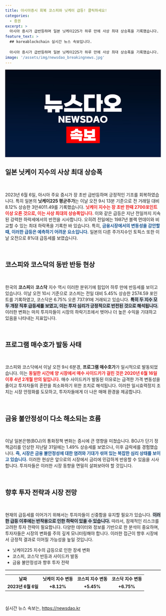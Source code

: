 ```yaml
---
title: 아시아증시 회복 코스피와 닛케이 급등! 클릭하세요!
categories:
  - 증권
excerpt: >
  아시아 증시가 급반등하며 일본 닛케이225가 하루 만에 사상 최대 상승폭을 기록했습니다. 한국 코스피와 코스닥도 동반 상승하며 4년 2개월 만에 매수 사이드카가 발효되었습니다. 상승세의 배경과 시장 전망을 알아보세요!
feature_text: >
  ## koreablockchain 실시간 뉴스 속보입니다.

  아시아 증시가 급반등하며 일본 닛케이225가 하루 만에 사상 최대 상승폭을 기록했습니다. 한국 코스피와 코스닥도 동반 상승하며 4년 2개월 만에 매수 사이드카가 발효되었습니다. 상승세의 배경과 시장 전망을 알아보세요!
image: '/assets/img/newsdao_breakingnews.jpg'
---
```


<p><img src="/assets/img/newsdao_breakingnews.jpg" alt="koreablockchain 속보" /></p>

<h2 data-ke-size="size26">일본 닛케이 지수의 사상 최대 상승폭</h2>

<p data-ke-size="size16">&nbsp;</p> 

<p data-ke-size="size16">2023년 6월 6일, 아시아 주요 증시가 장 초반 급반등하며 긍정적인 기조를 회복하였습니다. 특히 일본의 <b>닛케이225 평균주가</b>는 이날 오전 9시 13분 기준으로 전 거래일 대비 8.12% 상승한 3만4011.49를 기록했습니다. <b><span style="color: #ee2323;">닛케이 지수는 장 초반 한때 2700포인트 이상 오른 것으로, 이는 사상 최대의 상승폭입니다.</span></b> 이와 같은 급등은 지난 전일까지 지속된 강력한 하락세에서의 반전을 시사합니다. 오히려 전일에는 1987년 블랙 먼데이와 비교할 수 있는 최대 하락폭을 기록한 바 있습니다. 특히, <b><span style="color: #1a5490;">금융시장에서의 변동성을 감안할 때, 이러한 급등은 예측하기 어려운 요소입니다.</span></b> 일본의 다른 주가지수인 토픽스 또한 이날 오전으로 8%대 급등세를 보였습니다.</p>

<p data-ke-size="size16">&nbsp;</p> 

<h2 data-ke-size="size26">코스피와 코스닥의 동반 반등 현상</h2>

<p data-ke-size="size16">&nbsp;</p> 

<p data-ke-size="size16">한국의 <b>코스피</b>와 <b>코스닥</b> 지수 역시 이러한 분위기에 힘입어 하루 만에 반등세를 보이고 있습니다. 이날 오전 10시 기준으로 코스피는 전일 대비 5.45% 상승한 2574.59 포인트를 기록하였고, 코스닥은 6.75% 오른 737.91에 거래되고 있습니다. <b><span style="background-color: #21538527;">특히 두 지수 모두 개장 직후 급등세를 보였고, 이는 투자 심리가 긍정적으로 반전된 것으로 해석됩니다.</span></b> 이러한 변화는 마치 투자자들이 시장의 하락기조에서 벗어나 더 높은 수익을 기대하고 있음을 나타내는 지표입니다.</p>

<p data-ke-size="size16">&nbsp;</p> 

<h2 data-ke-size="size26">프로그램 매수호가 발동 사태</h2>

<p data-ke-size="size16">&nbsp;</p> 

<p data-ke-size="size16">코스피와 코스닥에서 이날 오전 9시 6분경, <b>프로그램 매수호가</b>가 일시적으로 발동되었습니다. 이는 <b><span style="color: #ee2323;">동일한 시간에 양 시장에서 매수 사이드카가 걸린 것은 2020년 6월 16일 이후 4년 2개월 만의 일입니다.</span></b> 매수 사이드카가 발동된 이유로는 급격한 가격 변동성을 줄이고 투자자들의 혼란을 최소화하기 위한 조치로 해석됩니다. 이러한 일시효력정지 조치는 시장 안정화를 도모하고, 투자자들에게 더 나은 매매 환경을 제공합니다.</p>

<p data-ke-size="size16">&nbsp;</p> 

<h2 data-ke-size="size26">금융 불안정성이 다소 해소되는 흐름</h2>

<p data-ke-size="size16">&nbsp;</p> 

<p data-ke-size="size16">이날 일본은행(BOJ)의 통화정책 변화는 증시에 큰 영향을 미쳤습니다. BOJ가 단기 정책금리를 인상한 지난달 31일에는 1.49% 상승세를 보였으나, 이후 급락세를 경험했습니다. <b><span style="color: #1a5490;">즉, 시장은 금융 불안정성에 대한 염려와 기대가 섞여 있는 복잡한 심리 상태를 보이고 있습니다.</span></b> 이러한 현상은 앞으로의 시장에서 금리에 민감하게 반응할 수 있음을 시사합니다. 투자자들은 이러한 시장 동향을 면밀히 살펴보아야 할 것입니다.</p>

<p data-ke-size="size16">&nbsp;</p> 

<h2 data-ke-size="size26">향후 투자 전략과 시장 전망</h2>

<p data-ke-size="size16">&nbsp;</p> 

<p data-ke-size="size16">현재의 급등세를 이어가기 위해서는 투자자들이 신중함을 유지할 필요가 있습니다. <b><span style="background-color: #21538527;">이러한 급등 이후에는 반작용으로 인한 하락이 있을 수 있습니다.</span></b> 따라서, 잠재적인 리스크를 고려한 투자 전략이 필요합니다. 다양한 데이터와 정보를 기반으로 한 분석이 중요하며, 투자자들은 시장의 변화를 주의 깊게 모니터링해야 합니다. 이러한 접근이 향후 시장에서 긍정적 결과로 이어질 가능성을 높일 것입니다.</p>

<ul>
    <li>닛케이225 지수의 급등으로 인한 장세 변화</li>
    <li>코스피, 코스닥 반등과 사이드카 발동</li>
    <li>금융 불안정성과 향후 투자 전략</li>
</ul>

<hr style="height: 1px; border: 0; border-top: 1px solid #ccc;"> 

<table style="width: 100%; border-collapse: collapse;">
    <tbody>
        <tr>
            <td style="text-align: center; height: 17px;"><b>날짜</b></td>
            <td style="text-align: center; height: 17px;"><b>닛케이 지수 변동</b></td>
            <td style="text-align: center; height: 17px;"><b>코스피 지수 변동</b></td>
            <td style="text-align: center; height: 17px;"><b>코스닥 지수 변동</b></td>
        </tr>
        <tr>
            <td style="text-align: center; height: 17px;"><b>2023년 6월 6일</b></td>
            <td style="text-align: center; height: 17px;"><b>+8.12%</b></td>
            <td style="text-align: center; height: 17px;"><b>+5.45%</b></td>
            <td style="text-align: center; height: 17px;"><b>+6.75%</b></td>
        </tr>
    </tbody>
</table>

<p data-ke-size="size16">&nbsp;</p> 
실시간 뉴스 속보는, <a href="https://newsdao.kr" rel="dofollow">https://newsdao.kr</a>


